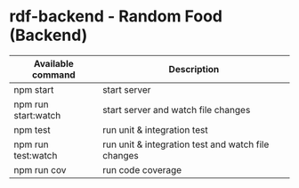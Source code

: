 # rdf-backend - Random Food (Backend)

| Available command   | Description                                        |
| ------------------- | -------------------------------------------------- |
| npm start           | start server                                       |
| npm run start:watch | start server and watch file changes                |
| npm test            | run unit & integration test                        |
| npm run test:watch  | run unit & integration test and watch file changes |
| npm run cov         | run code coverage                                  |